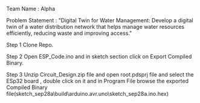 Team Name : Alpha

Problem Statement : "Digital Twin for Water Management: Develop a digital twin of a water distribution network that helps manage water resources efficiently, reducing waste and improving access."

Step 1 Clone Repo.

Step 2 Open ESP_Code.ino and in sketch section click on Export Compiled Binary.

Step 3 Unzip Circuit_Design.zip file and open root.pdsprj file and select the ESp32 board , double click on it and in Program File browse the exported Compiled Binary file(sketch_sep28a\build\arduino.avr.uno\sketch_sep28a.ino.hex)
